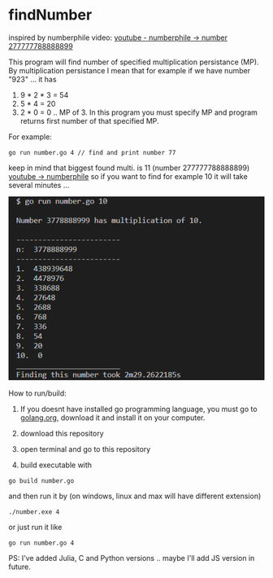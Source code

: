 # findNumber
inspired by numberphile video: [youtube - numberphile -> number 277777788888899](https://www.youtube.com/watch?v=Wim9WJeDTHQ)

This program will find number of specified multiplication persistance (MP).
By multiplication persistance I mean that for example if we have number "923" ... it has
1) 9 * 2 * 3 = 54
2) 5 * 4 = 20
3) 2 * 0 = 0
.. MP of 3.
In this program you must specify MP and program returns first number of that specified MP.

For example:
```
go run number.go 4 // find and print number 77
```

keep in mind that biggest found multi. is 11 (number 277777788888899) [youtube -> numberphile](https://www.youtube.com/watch?v=Wim9WJeDTHQ)
so if you want to find for example 10 it will take several minutes ...

![screen](https://github.com/ino76/findNumber/blob/master/screen.png)

How to run/build:

1) If you doesnt have installed go programming language, you must go to [golang.org](https://golang.org/), download it and install it on your computer.

2) download this repository 

3) open terminal and go to this repository

4) build executable with
```
go build number.go
```
and then run it by (on windows, linux and max will have different extension)
```
./number.exe 4
```
or just run it like 
```
go run number.go 4
```

PS: I've added Julia, C and Python versions .. maybe I'll add JS version in future.
